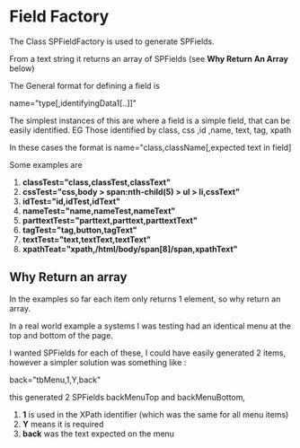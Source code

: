 # Field Factory

The Class SPFieldFactory is used to generate SPFields.

From a text string it returns an array of SPFields (see **Why Return An Array** below)

The General format for defining a field is

name="type[,identifyingData1[..]]"

The simplest instances of this are where a field is a simple field, that can be easily identified.
EG Those identified by class, css ,id ,name, text, tag, xpath 

In these cases the format is 
name="class,className[,expected text in field]

Some examples are
1. **classTest="class,classTest,classText"**
1. **cssTest="css,body > span:nth-child(5) > ul > li,cssText"**
1. **idTest="id,idTest,idText"**
1. **nameTest="name,nameTest,nameText"**
1. **parttextTest="parttext,parttext,parttextText"**
1. **tagTest="tag,button,tagText"**
1. **textTest="text,textText,textText"**
1. **xpathTeat="xpath,/html/body/span[8]/span,xpathText"**


## Why Return an array

In the examples so far each item only returns 1 element, so why return an array.

In a real world example a systems I was testing had an identical menu at the top and bottom of the page.

I wanted SPFields for each of these, I could have easily generated 2 items, however a simpler
solution was something like :

back="tbMenu,1,Y,back"

this generated 2 SPFields backMenuTop and backMenuBottom, 
1. **1** is used in the XPath identifier (which was the same for all menu items)
1. **Y** means it is required
1. **back** was the text expected on the menu

 